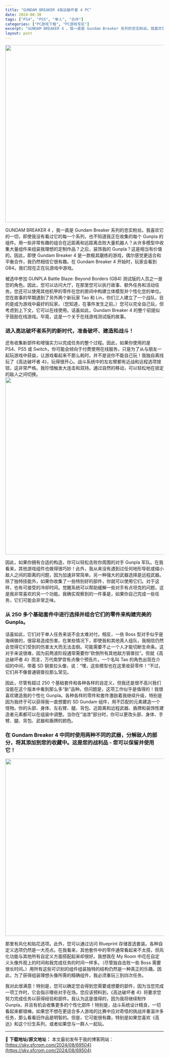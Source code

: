 ```yaml
---
title: "GUNDAM BREAKER 4高达破坏者 4 PC"
date: 2024-08-30
tags: ["PS4", "PS5", "单人", "合作"]
categories: ["PC游戏下载", "PC游戏专区"]
excerpt: "GUNDAM BREAKER 4 ，我一直是 Gundam Breaker 系列的忠实粉丝。我喜欢它的一切，即使我没有看过它的每一个系列，也不知道我正在收集的每个 Gunpla 的组件。用一些非常有趣的组合在近距离和远距离击败大量机器人？从许多模型中收集大量组件来组装我理想的定制作品？之后，装饰我的&hellip;"
layout: post
---
```


<img class="aligncenter size-full wp-image-69491" src="https://sky.sfcrom.com/wp-content/uploads/2024/08/2024083004282375.webp" alt="" width="1000" height="562" />

GUNDAM BREAKER 4 ，我一直是 Gundam Breaker 系列的忠实粉丝。我喜欢它的一切，即使我没有看过它的每一个系列，也不知道我正在收集的每个 Gunpla 的组件。用一些非常有趣的组合在近距离和远距离击败大量机器人？从许多模型中收集大量组件来组装我理想的定制作品？之后，装饰我的 Gunpla？这是相当有价值的。因此，即使 Gundam Breaker 4 是一款极其磨练的游戏，偶尔感觉更适合和平衡合作，我仍然相信它很有趣。在 Gundam Breaker 4 开始时，玩家会看到 GB4。我们现在正在玩游戏中游戏。

<span>被选中参加 GUNPLA Battle Blaze: Beyond Borders (GB4) 测试版的人员之一是您的角色。因此，您可以访问大厅，在那里您可以执行故事、额外任务和活动任务。您还可以使用其他机甲的零件在您的房间中构建立体模型并个性化您的单位。您在故事的早期遇到了另外两个新玩家 Tao 和 Lin，你们三人建立了一个战队，目的是成为游戏中最好的玩家。（您知道，在事件发生之前。）您可以完全自己玩，但考虑到上下文，它可以在线使用。话虽如此，Gundam Breaker 4 的整个前提似乎鼓励在线游戏。毕竟，这是一个关于在线游戏测试版的故事。</span>
<h3><span>进入高达破坏者系列的新时代，准备破坏、建造和战斗！</span></h3>
<span>还有收集新部件和增强实力以完成任务的整个过程。因此，如果你使用的是 PS4、PS5 或 Switch，你可能会倾向于付费使用在线服务，只是为了从与朋友一起玩游戏中获益，让游戏看起来不那么耗时。并不是说你不能自己玩！我独自离线玩了《高达破坏者 4》，玩得很开心。战斗系统中的左右臂都有近战和远程选项按钮，这非常严格。我珍惜触发大连击和双持。通过自然的移动，可以轻松地在锁定的敌人之间切换。</span>

<img class="aligncenter size-full wp-image-69493" src="https://sky.sfcrom.com/wp-content/uploads/2024/08/2024083004282729.webp" alt="" width="1000" height="562" />

<span>因此，如果你拥有合适的构造，你可以轻松击败你周围的对手 Gunpla 军队。在我看来，其他游戏组件也做得很巧妙！此外，我从来没有遇到过任何地形导航或缩小敌人之间的距离的问题，因为加速非常简单。另一种强大的武器选择是远程武器。除了独特技能外，如果你收集了一些特别好的部件，你就可以使用它们。对于这样，也有可接受的冷却时间。觉醒系统可以帮助缓解一些对手有点坦克的问题，这是我非常喜欢的另一个功能。我确实观察到的一件事是，如果你自己完成一些任务，它们可能会非常乏味。</span>
<h3><span>从 250 多个基础套件中进行选择并组合它们的零件来构建完美的 Gunpla。</span></h3>
<span>话虽如此，它们对于单人任务来说不会太难对付。相反，一些 Boss 型对手似乎是海绵做的，很容易造成伤害。在某些情况下，即使我和其他真人组队，我相信仍然会觉得它们受到的伤害太大而无法击倒。可能需要不止一个人才能切断生命条。这对手来说很难，因为前两波阶段通常需要你“砍倒所有其他敌方钢普拉”。但就《高达破坏者 4》而言，万代南梦宫有点像个预告片。一个名叫 Tao 的角色出现在介绍的中间，带着 SD 钢普拉头像，说：“嘿，这些模型也在这里收获零件！”不过，它们并不像普通钢普拉那么常见。</span>

<span>因此，尽管有超过 250 个基础套件和各种各样的自定义，但我还是很不高兴我们没能在这个版本中看到那么多“新”品种。但问题是，这项工作似乎是值得的！我很喜欢建造我的个性化 Gunpla。各种各样的零件和套件激励着我继续升级，特别是因为我终于可以获得我一直想要的 SD Gundam 组件，用不匹配的元素建造一个怪物。你的头部、身体、左右臂、腿、背包、近距离和远程武器、盾牌和装饰性建造者元素都可以在组装中调整。当你在“油漆”部分时，你可以更改头部、身体、手臂、腿、背包、武器和盾牌的颜色。</span>
<h3><span>在 Gundam Breaker 4 中同时使用两种不同的武器，分解敌人的部分，将其添加到您的收藏中。这是您的战利品 - 您可以保留并使用它！</span></h3>
<img class="aligncenter size-full wp-image-69494" src="https://sky.sfcrom.com/wp-content/uploads/2024/08/2024083004282899.webp" alt="" width="1000" height="562" />

<span>那里有风化和贴花选项。此外，您可以通过访问 Blueprint 存储首选套装。各种自定义选项仍然是一大亮点。在我看来，其他套件中的零件通常看起来不太搭，但风化功能与其他所有自定义方面搭配起来却很好。我想我在 My Room 中花在自定义头像外观上的时间和我完成任务的时间一样多。（尽管独自击败一些 Boss 需要很长时间。）用所有这些可识别的组件组装独特的结构仍然是一种真正的乐趣。因此，为了获得组装理想头像所需的精确组件，我必须重玩三到四次任务。</span>

我对此很满意！特别是，您可以确定您会得到您需要或想要的部件，因为当您完成一项工作时，它会指示哪些对手在场。您应该预料到，《高达破坏者 4》将要求您努力完成任务以获得经验和部件。我认为这是值得的，因为我将继续制作 Gunpla，并且有机会收集更多的个性化部件！特别是，战斗系统设计精良，一切看起来都很棒。如果您不想在更适合多人游戏的比赛中应对奇怪的挑战并重温许多任务，那么看看旧作品是明智的。但是，它可能很有趣，特别是如果您喜欢《高达》和这个衍生系列，或者如果您与一群人一起玩。

---
📖 **下载地址/原文地址：** 本文最初发布于我的博客网站：[https://sky.sfcrom.com/2024/08/69504](https://sky.sfcrom.com/2024/08/69504)
